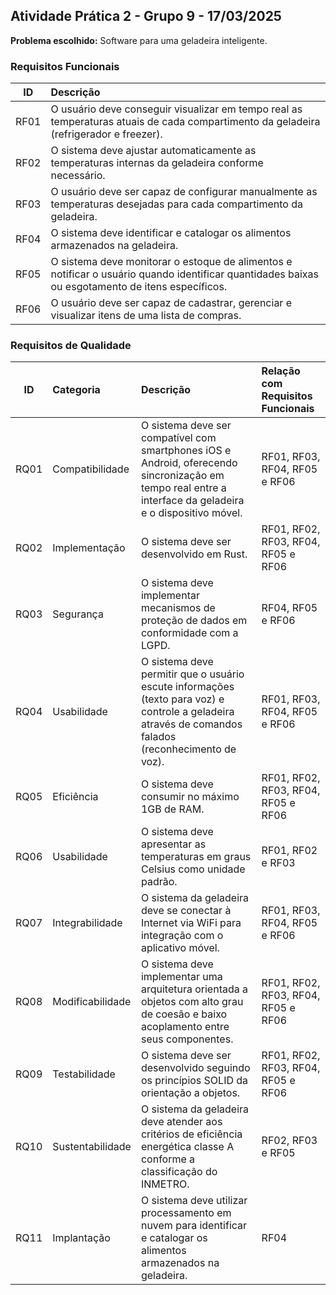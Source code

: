 ## Atividade Prática 2 - Grupo 9 - 17/03/2025

**Problema escolhido:** Software para uma geladeira inteligente.

### Requisitos Funcionais

| ID | Descrição |
|:---:|:---|
| RF01 | O usuário deve conseguir visualizar em tempo real as temperaturas atuais de cada compartimento da geladeira (refrigerador e freezer). |
| RF02 | O sistema deve ajustar automaticamente as temperaturas internas da geladeira conforme necessário. |
| RF03 | O usuário deve ser capaz de configurar manualmente as temperaturas desejadas para cada compartimento da geladeira. |
| RF04 | O sistema deve identificar e catalogar os alimentos armazenados na geladeira. |
| RF05 | O sistema deve monitorar o estoque de alimentos e notificar o usuário quando identificar quantidades baixas ou esgotamento de itens específicos. |
| RF06 | O usuário deve ser capaz de cadastrar, gerenciar e visualizar itens de uma lista de compras. |

### Requisitos de Qualidade

| ID | Categoria | Descrição | Relação com Requisitos Funcionais |
|:---:|:---|:---|:---|
| RQ01 | Compatibilidade | O sistema deve ser compatível com smartphones iOS e Android, oferecendo sincronização em tempo real entre a interface da geladeira e o dispositivo móvel. | RF01, RF03, RF04, RF05 e RF06 |
| RQ02 | Implementação | O sistema deve ser desenvolvido em Rust. | RF01, RF02, RF03, RF04, RF05 e RF06 |
| RQ03 | Segurança | O sistema deve implementar mecanismos de proteção de dados em conformidade com a LGPD. | RF04, RF05 e RF06 |
| RQ04 | Usabilidade | O sistema deve permitir que o usuário escute informações (texto para voz) e controle a geladeira através de comandos falados (reconhecimento de voz). | RF01, RF03, RF04, RF05 e RF06 |
| RQ05 | Eficiência | O sistema deve consumir no máximo 1GB de RAM. | RF01, RF02, RF03, RF04, RF05 e RF06 |
| RQ06 | Usabilidade | O sistema deve apresentar as temperaturas em graus Celsius como unidade padrão. | RF01, RF02 e RF03 |
| RQ07 | Integrabilidade | O sistema da geladeira deve se conectar à Internet via WiFi para integração com o aplicativo móvel. | RF01, RF03, RF04, RF05 e RF06 |
| RQ08 | Modificabilidade | O sistema deve implementar uma arquitetura orientada a objetos com alto grau de coesão e baixo acoplamento entre seus componentes. | RF01, RF02, RF03, RF04, RF05 e RF06 |
| RQ09 | Testabilidade | O sistema deve ser desenvolvido seguindo os princípios SOLID da orientação a objetos. | RF01, RF02, RF03, RF04, RF05 e RF06 |
| RQ10 | Sustentabilidade | O sistema da geladeira deve atender aos critérios de eficiência energética classe A conforme a classificação do INMETRO. | RF02, RF03 e RF05 |
| RQ11 | Implantação | O sistema deve utilizar processamento em nuvem para identificar e catalogar os alimentos armazenados na geladeira. | RF04 | 
